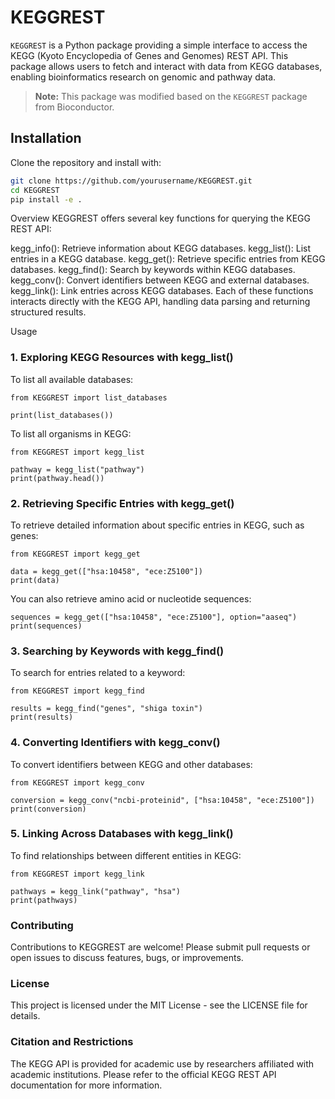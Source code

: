 # KEGGREST

`KEGGREST` is a Python package providing a simple interface to access the KEGG (Kyoto Encyclopedia of Genes and Genomes) REST API. This package allows users to fetch and interact with data from KEGG databases, enabling bioinformatics research on genomic and pathway data.

> **Note:** This package was modified based on the `KEGGREST` package from Bioconductor.

## Installation

Clone the repository and install with:

```bash
git clone https://github.com/yourusername/KEGGREST.git
cd KEGGREST
pip install -e .
```
Overview
KEGGREST offers several key functions for querying the KEGG REST API:

kegg_info(): Retrieve information about KEGG databases.
kegg_list(): List entries in a KEGG database.
kegg_get(): Retrieve specific entries from KEGG databases.
kegg_find(): Search by keywords within KEGG databases.
kegg_conv(): Convert identifiers between KEGG and external databases.
kegg_link(): Link entries across KEGG databases.
Each of these functions interacts directly with the KEGG API, handling data parsing and returning structured results.

Usage
### 1. Exploring KEGG Resources with kegg_list()
To list all available databases:

```
from KEGGREST import list_databases

print(list_databases())
```
To list all organisms in KEGG:

```
from KEGGREST import kegg_list

pathway = kegg_list("pathway")
print(pathway.head())
```
### 2. Retrieving Specific Entries with kegg_get()
To retrieve detailed information about specific entries in KEGG, such as genes:

```
from KEGGREST import kegg_get

data = kegg_get(["hsa:10458", "ece:Z5100"])
print(data)
```
You can also retrieve amino acid or nucleotide sequences:

```
sequences = kegg_get(["hsa:10458", "ece:Z5100"], option="aaseq")
print(sequences)
```
### 3. Searching by Keywords with kegg_find()
To search for entries related to a keyword:

```
from KEGGREST import kegg_find

results = kegg_find("genes", "shiga toxin")
print(results)
```
### 4. Converting Identifiers with kegg_conv()
To convert identifiers between KEGG and other databases:
```
from KEGGREST import kegg_conv

conversion = kegg_conv("ncbi-proteinid", ["hsa:10458", "ece:Z5100"])
print(conversion)
```
### 5. Linking Across Databases with kegg_link()
To find relationships between different entities in KEGG:

```
from KEGGREST import kegg_link

pathways = kegg_link("pathway", "hsa")
print(pathways)
```
### Contributing

Contributions to KEGGREST are welcome! Please submit pull requests or open issues to discuss features, bugs, or improvements.

### License
This project is licensed under the MIT License - see the LICENSE file for details.

### Citation and Restrictions
The KEGG API is provided for academic use by researchers affiliated with academic institutions. Please refer to the official KEGG REST API documentation for more information.


